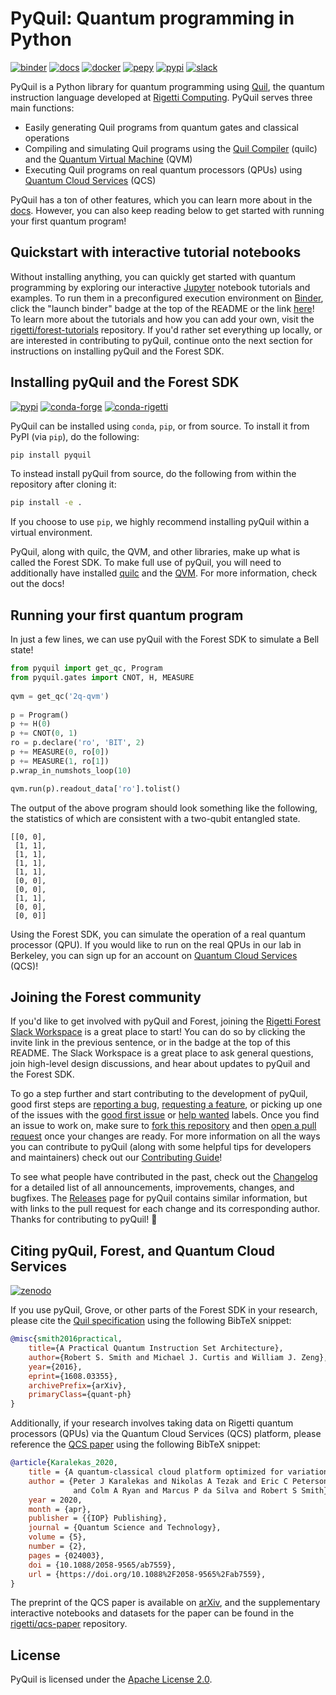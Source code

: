 PyQuil: Quantum programming in Python
=====================================

[![binder](https://mybinder.org/badge_logo.svg)][binder]
[![docs][docs-badge]][docs-repo]
[![docker][docker-badge]][docker-repo]
[![pepy][pepy-badge]][pepy-repo]
[![pypi][pypi-badge]][pypi-repo]
[![slack][slack-badge]][slack-invite]

PyQuil is a Python library for quantum programming using [Quil](https://arxiv.org/abs/1608.03355),
the quantum instruction language developed at [Rigetti Computing](https://www.rigetti.com/).
PyQuil serves three main functions:

- Easily generating Quil programs from quantum gates and classical operations
- Compiling and simulating Quil programs using the [Quil Compiler](https://github.com/rigetti/quilc)
  (quilc) and the [Quantum Virtual Machine](https://github.com/rigetti/qvm) (QVM)
- Executing Quil programs on real quantum processors (QPUs) using
  [Quantum Cloud Services][qcs-paper] (QCS)

PyQuil has a ton of other features, which you can learn more about in the
[docs](http://pyquil.readthedocs.io/en/latest/). However, you can also keep reading
below to get started with running your first quantum program!

Quickstart with interactive tutorial notebooks
----------------------------------------------

Without installing anything, you can quickly get started with quantum programming by exploring
our interactive [Jupyter][jupyter] notebook tutorials and examples. To run them in a preconfigured
execution environment on [Binder][mybinder], click the "launch binder" badge at the top of the
README or the link [here][binder]! To learn more about the tutorials and how you can add your own,
visit the [rigetti/forest-tutorials][forest-tutorials] repository. If you'd rather set everything
up locally, or are interested in contributing to pyQuil, continue onto the next section for
instructions on installing pyQuil and the Forest SDK.

Installing pyQuil and the Forest SDK
------------------------------------

[![pypi][pypi-badge]][pypi-repo]
[![conda-forge][conda-forge-badge]][conda-forge-badge]
[![conda-rigetti][conda-rigetti-badge]][conda-rigetti-repo]

PyQuil can be installed using `conda`, `pip`, or from source. To install it from PyPI (via `pip`),
do the following:

```bash
pip install pyquil
```

To instead install pyQuil from source, do the following from within the repository after cloning it:

```bash
pip install -e .
```

If you choose to use `pip`, we highly recommend installing pyQuil within a virtual environment.

PyQuil, along with quilc, the QVM, and other libraries, make up what is called the Forest
SDK. To make full use of pyQuil, you will need to additionally have installed
[quilc](https://github.com/quil-lang/quilc) and the [QVM](https://github.com/quil-lang/qvm).
For more information, check out the docs!

Running your first quantum program
----------------------------------

In just a few lines, we can use pyQuil with the Forest SDK to simulate a Bell state!

```python
from pyquil import get_qc, Program
from pyquil.gates import CNOT, H, MEASURE
 
qvm = get_qc('2q-qvm')
 
p = Program()
p += H(0)
p += CNOT(0, 1)
ro = p.declare('ro', 'BIT', 2)
p += MEASURE(0, ro[0])
p += MEASURE(1, ro[1])
p.wrap_in_numshots_loop(10)

qvm.run(p).readout_data['ro'].tolist()
```

The output of the above program should look something like the following,
the statistics of which are consistent with a two-qubit entangled state.

```
[[0, 0],
 [1, 1],
 [1, 1],
 [1, 1],
 [1, 1],
 [0, 0],
 [0, 0],
 [1, 1],
 [0, 0],
 [0, 0]]
```

Using the Forest SDK, you can simulate the operation of a real quantum processor (QPU). If you
would like to run on the real QPUs in our lab in Berkeley, you can sign up for an account
on [Quantum Cloud Services][qcs-request-access] (QCS)!

Joining the Forest community
----------------------------

If you'd like to get involved with pyQuil and Forest, joining the
[Rigetti Forest Slack Workspace][slack-invite] is a great place to start! You can do so by
clicking the invite link in the previous sentence, or in the badge at the top of this README.
The Slack Workspace is a great place to ask general questions, join high-level design discussions,
and hear about updates to pyQuil and the Forest SDK.

To go a step further and start contributing to the development of pyQuil, good first steps are
[reporting a bug][bug], [requesting a feature][feature], or picking up one of the issues with the
[good first issue][first] or [help wanted][help] labels. Once you find an issue to work
on, make sure to [fork this repository][fork] and then [open a pull request][pr] once your changes
are ready. For more information on all the ways you can contribute to pyQuil (along with
some helpful tips for developers and maintainers) check out our
[Contributing Guide](CONTRIBUTING.md)!

To see what people have contributed in the past, check out the [Changelog](CHANGELOG.md) for
a detailed list of all announcements, improvements, changes, and bugfixes. The
[Releases](https://github.com/rigetti/pyquil/releases) page for pyQuil contains similar
information, but with links to the pull request for each change and its corresponding author.
Thanks for contributing to pyQuil! 🙂

Citing pyQuil, Forest, and Quantum Cloud Services
-------------------------------------------------

[![zenodo][zenodo-badge]][zenodo-doi]

If you use pyQuil, Grove, or other parts of the Forest SDK in your research, please cite
the [Quil specification][quil-paper] using the following BibTeX snippet:

```bibtex
@misc{smith2016practical,
    title={A Practical Quantum Instruction Set Architecture},
    author={Robert S. Smith and Michael J. Curtis and William J. Zeng},
    year={2016},
    eprint={1608.03355},
    archivePrefix={arXiv},
    primaryClass={quant-ph}
}
```

Additionally, if your research involves taking data on Rigetti quantum processors (QPUs) via
the Quantum Cloud Services (QCS) platform, please reference the [QCS paper][qcs-paper] using the
following BibTeX snippet:

```bibtex
@article{Karalekas_2020,
    title = {A quantum-classical cloud platform optimized for variational hybrid algorithms},
    author = {Peter J Karalekas and Nikolas A Tezak and Eric C Peterson
              and Colm A Ryan and Marcus P da Silva and Robert S Smith},
    year = 2020,
    month = {apr},
    publisher = {{IOP} Publishing},
    journal = {Quantum Science and Technology},
    volume = {5},
    number = {2},
    pages = {024003},
    doi = {10.1088/2058-9565/ab7559},
    url = {https://doi.org/10.1088%2F2058-9565%2Fab7559},
}
```

The preprint of the QCS paper is available on [arXiv][qcs-arxiv], and the supplementary
interactive notebooks and datasets for the paper can be found in the [rigetti/qcs-paper][qcs-repo]
repository.

License
-------

PyQuil is licensed under the
[Apache License 2.0](https://github.com/rigetti/pyQuil/blob/master/LICENSE).

[binder]: https://mybinder.org/v2/gh/rigetti/forest-tutorials/master?urlpath=lab/tree/Welcome.ipynb
[conda-forge-badge]: https://img.shields.io/conda/vn/conda-forge/pyquil.svg
[conda-forge-repo]: https://anaconda.org/conda-forge/pyquil
[conda-rigetti-badge]: https://img.shields.io/conda/vn/rigetti/pyquil?label=conda-rigetti
[conda-rigetti-repo]: https://anaconda.org/rigetti/pyquil
[docker-badge]: https://img.shields.io/docker/pulls/rigetti/forest
[docker-repo]: https://hub.docker.com/r/rigetti/forest
[docs-badge]: https://readthedocs.org/projects/pyquil/badge/?version=latest
[docs-repo]: http://pyquil.readthedocs.io/en/latest/?badge=latest
[forest-tutorials]: https://github.com/rigetti/forest-tutorials
[jupyter]: https://jupyter.org/
[mybinder]: https://mybinder.org
[pepy-badge]: https://pepy.tech/badge/pyquil
[pepy-repo]: https://pepy.tech/project/pyquil
[pypi-badge]: https://img.shields.io/pypi/v/pyquil.svg
[pypi-repo]: https://pypi.org/project/pyquil/
[qcs-request-access]: https://qcs.rigetti.com/request-access
[slack-badge]: https://img.shields.io/badge/slack-rigetti--forest-812f82.svg?
[zenodo-badge]: https://zenodo.org/badge/DOI/10.5281/zenodo.3553165.svg
[zenodo-doi]: https://doi.org/10.5281/zenodo.3553165

[qcs-arxiv]: https://arxiv.org/abs/2001.04449
[qcs-paper]: https://dx.doi.org/10.1088/2058-9565/ab7559
[qcs-repo]: https://github.com/rigetti/qcs-paper
[quil-paper]: https://arxiv.org/abs/1608.03355

[bug]: https://github.com/rigetti/pyquil/issues/new?assignees=&labels=bug+%3Abug%3A&template=BUG_REPORT.md&title=
[feature]: https://github.com/rigetti/pyquil/issues/new?assignees=&labels=enhancement+%3Asparkles%3A&template=FEATURE_REQUEST.md&title=
[first]: https://github.com/rigetti/pyquil/labels/good%20first%20issue%20%3Ababy%3A
[help]: https://github.com/rigetti/pyquil/labels/help%20wanted%20%3Awave%3A
[fork]: https://github.com/rigetti/pyquil/fork
[pr]: https://github.com/rigetti/pyquil/compare
[slack-invite]: https://join.slack.com/t/rigetti-forest/shared_invite/enQtNTUyNTE1ODg3MzE2LWQwNzBlMjZlMmNlN2M5MzQyZDlmOGViODQ5ODI0NWMwNmYzODY4YTc2ZjdjOTNmNzhiYTk2YjVhNTE2NTRkODY

